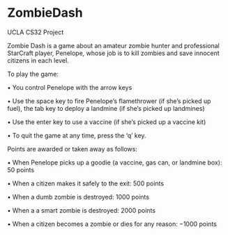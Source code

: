 # ZombieDash
UCLA CS32 Project

Zombie Dash is a game about an amateur zombie hunter and professional StarCraft player, Penelope, whose job is to kill zombies and save innocent citizens in each level. 

To play the game: 

• You control Penelope with the arrow keys

• Use the space key to fire Penelope’s flamethrower (if she’s picked up fuel), the tab key to deploy a landmine (if she’s picked up landmines)

• Use the enter key to use a vaccine (if she’s picked up a vaccine kit)

• To quit the game at any time, press the ‘q’ key.

Points are awarded or taken away as follows:

• When Penelope picks up a goodie (a vaccine, gas can, or landmine box): 50 points

• When a citizen makes it safely to the exit: 500 points

• When a dumb zombie is destroyed: 1000 points

• When a a smart zombie is destroyed: 2000 points

• When a citizen becomes a zombie or dies for any reason: −1000 points

